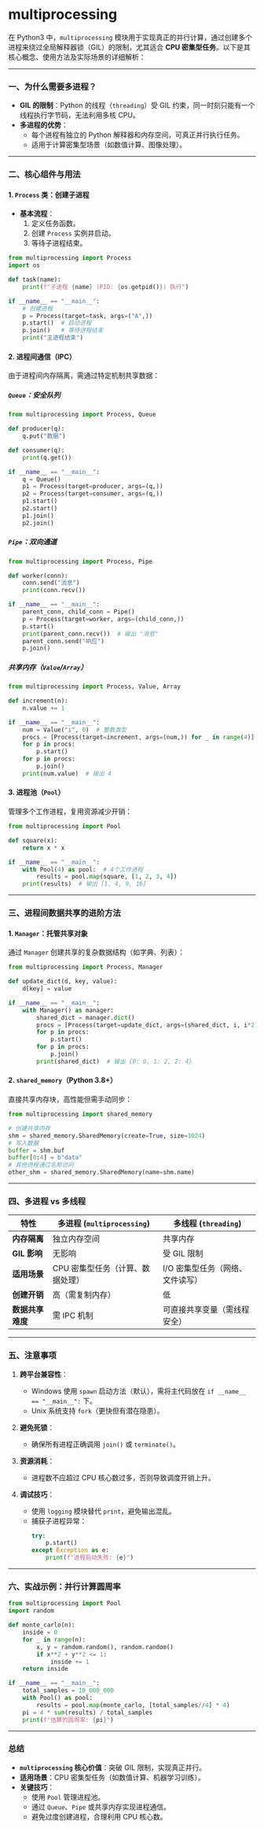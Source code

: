 # multiprocessing
在 Python3 中，`multiprocessing` 模块用于实现真正的并行计算，通过创建多个进程来绕过全局解释器锁（GIL）的限制，尤其适合 **CPU 密集型任务**。以下是其核心概念、使用方法及实际场景的详细解析：

---

### **一、为什么需要多进程？**
- **GIL 的限制**：Python 的线程（`threading`）受 GIL 约束，同一时刻只能有一个线程执行字节码，无法利用多核 CPU。
- **多进程的优势**：
  - 每个进程有独立的 Python 解释器和内存空间，可真正并行执行任务。
  - 适用于计算密集型场景（如数值计算、图像处理）。

---

### **二、核心组件与用法**

#### 1. **`Process` 类：创建子进程**
- **基本流程**：
  1. 定义任务函数。
  2. 创建 `Process` 实例并启动。
  3. 等待子进程结束。

```python
from multiprocessing import Process
import os

def task(name):
    print(f"子进程 {name} (PID: {os.getpid()}) 执行")

if __name__ == "__main__":
    # 创建进程
    p = Process(target=task, args=("A",))
    p.start()  # 启动进程
    p.join()   # 等待进程结束
    print("主进程结束")
```

#### 2. **进程间通信（IPC）**
由于进程间内存隔离，需通过特定机制共享数据：

##### **`Queue`：安全队列**
```python
from multiprocessing import Process, Queue

def producer(q):
    q.put("数据")

def consumer(q):
    print(q.get())

if __name__ == "__main__":
    q = Queue()
    p1 = Process(target=producer, args=(q,))
    p2 = Process(target=consumer, args=(q,))
    p1.start()
    p2.start()
    p1.join()
    p2.join()
```

##### **`Pipe`：双向通道**
```python
from multiprocessing import Process, Pipe

def worker(conn):
    conn.send("消息")
    print(conn.recv())

if __name__ == "__main__":
    parent_conn, child_conn = Pipe()
    p = Process(target=worker, args=(child_conn,))
    p.start()
    print(parent_conn.recv())  # 输出 "消息"
    parent_conn.send("响应")
    p.join()
```

##### **共享内存（`Value`/`Array`）**
```python
from multiprocessing import Process, Value, Array

def increment(n):
    n.value += 1

if __name__ == "__main__":
    num = Value("i", 0)  # 整数类型
    procs = [Process(target=increment, args=(num,)) for _ in range(4)]
    for p in procs:
        p.start()
    for p in procs:
        p.join()
    print(num.value)  # 输出 4
```

#### 3. **进程池（`Pool`）**
管理多个工作进程，复用资源减少开销：
```python
from multiprocessing import Pool

def square(x):
    return x * x

if __name__ == "__main__":
    with Pool(4) as pool:  # 4个工作进程
        results = pool.map(square, [1, 2, 3, 4])
    print(results)  # 输出 [1, 4, 9, 16]
```

---

### **三、进程间数据共享的进阶方法**

#### 1. **`Manager`：托管共享对象**
通过 `Manager` 创建共享的复杂数据结构（如字典、列表）：
```python
from multiprocessing import Process, Manager

def update_dict(d, key, value):
    d[key] = value

if __name__ == "__main__":
    with Manager() as manager:
        shared_dict = manager.dict()
        procs = [Process(target=update_dict, args=(shared_dict, i, i*2)) for i in range(3)]
        for p in procs:
            p.start()
        for p in procs:
            p.join()
        print(shared_dict)  # 输出 {0: 0, 1: 2, 2: 4}
```

#### 2. **`shared_memory`（Python 3.8+）**
直接共享内存块，高性能但需手动同步：
```python
from multiprocessing import shared_memory

# 创建共享内存
shm = shared_memory.SharedMemory(create=True, size=1024)
# 写入数据
buffer = shm.buf
buffer[0:4] = b"data"
# 其他进程通过名称访问
other_shm = shared_memory.SharedMemory(name=shm.name)
```

---

### **四、多进程 vs 多线程**
| **特性**               | **多进程 (`multiprocessing`)**          | **多线程 (`threading`)**          |
|------------------------|----------------------------------------|----------------------------------|
| **内存隔离**            | 独立内存空间                          | 共享内存                        |
| **GIL 影响**           | 无影响                                | 受 GIL 限制                     |
| **适用场景**            | CPU 密集型任务（计算、数据处理）       | I/O 密集型任务（网络、文件读写） |
| **创建开销**            | 高（需复制内存）                      | 低                              |
| **数据共享难度**        | 需 IPC 机制                           | 可直接共享变量（需线程安全）     |

---

### **五、注意事项**
1. **跨平台兼容性**：
   - Windows 使用 `spawn` 启动方法（默认），需将主代码放在 `if __name__ == "__main__":` 下。
   - Unix 系统支持 `fork`（更快但有潜在隐患）。

2. **避免死锁**：
   - 确保所有进程正确调用 `join()` 或 `terminate()`。

3. **资源消耗**：
   - 进程数不应超过 CPU 核心数过多，否则导致调度开销上升。

4. **调试技巧**：
   - 使用 `logging` 模块替代 `print`，避免输出混乱。
   - 捕获子进程异常：
     ```python
     try:
         p.start()
     except Exception as e:
         print(f"进程启动失败: {e}")
     ```

---

### **六、实战示例：并行计算圆周率**
```python
from multiprocessing import Pool
import random

def monte_carlo(n):
    inside = 0
    for _ in range(n):
        x, y = random.random(), random.random()
        if x**2 + y**2 <= 1:
            inside += 1
    return inside

if __name__ == "__main__":
    total_samples = 10_000_000
    with Pool() as pool:
        results = pool.map(monte_carlo, [total_samples//4] * 4)
    pi = 4 * sum(results) / total_samples
    print(f"估算的圆周率: {pi}")
```

---

### **总结**
- **`multiprocessing` 核心价值**：突破 GIL 限制，实现真正并行。
- **适用场景**：CPU 密集型任务（如数值计算、机器学习训练）。
- **关键技巧**：
  - 使用 `Pool` 管理进程池。
  - 通过 `Queue`、`Pipe` 或共享内存实现进程通信。
  - 避免过度创建进程，合理利用 CPU 核心数。
